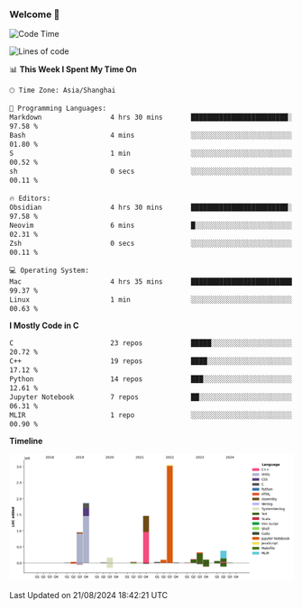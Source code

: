 ### Welcome 👋

<!--START_SECTION:waka-->
![Code Time](http://img.shields.io/badge/Code%20Time-1%2C539%20hrs%2051%20mins-blue)

![Lines of code](https://img.shields.io/badge/From%20Hello%20World%20I%27ve%20Written-8.7%20million%20lines%20of%20code-blue)

📊 **This Week I Spent My Time On** 

```text
🕑︎ Time Zone: Asia/Shanghai

💬 Programming Languages: 
Markdown                 4 hrs 30 mins       ████████████████████████░   97.58 % 
Bash                     4 mins              ░░░░░░░░░░░░░░░░░░░░░░░░░   01.80 % 
S                        1 min               ░░░░░░░░░░░░░░░░░░░░░░░░░   00.52 % 
sh                       0 secs              ░░░░░░░░░░░░░░░░░░░░░░░░░   00.11 % 

🔥 Editors: 
Obsidian                 4 hrs 30 mins       ████████████████████████░   97.58 % 
Neovim                   6 mins              █░░░░░░░░░░░░░░░░░░░░░░░░   02.31 % 
Zsh                      0 secs              ░░░░░░░░░░░░░░░░░░░░░░░░░   00.11 % 

💻 Operating System: 
Mac                      4 hrs 35 mins       █████████████████████████   99.37 % 
Linux                    1 min               ░░░░░░░░░░░░░░░░░░░░░░░░░   00.63 % 
```

**I Mostly Code in C** 

```text
C                        23 repos            █████░░░░░░░░░░░░░░░░░░░░   20.72 % 
C++                      19 repos            ████░░░░░░░░░░░░░░░░░░░░░   17.12 % 
Python                   14 repos            ███░░░░░░░░░░░░░░░░░░░░░░   12.61 % 
Jupyter Notebook         7 repos             ██░░░░░░░░░░░░░░░░░░░░░░░   06.31 % 
MLIR                     1 repo              ░░░░░░░░░░░░░░░░░░░░░░░░░   00.90 % 
```



**Timeline**

![Lines of Code chart](https://raw.githubusercontent.com/Bohan-hu/Bohan-hu/master/assets/bar_graph.png)


 Last Updated on 21/08/2024 18:42:21 UTC
<!--END_SECTION:waka-->



